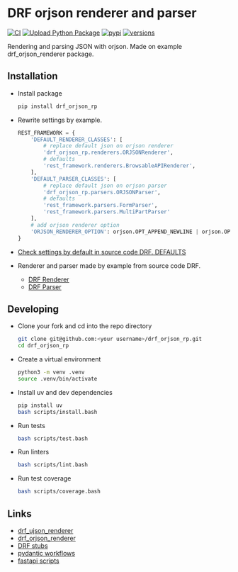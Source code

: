 # DRF orjson renderer and parser

[![CI](https://github.com/ArtemIsmagilov/drf_orjson_rp/actions/workflows/ci.yaml/badge.svg)](https://github.com/ArtemIsmagilov/drf_orjson_rp/actions/workflows/ci.yaml)
[![Upload Python Package](https://github.com/ArtemIsmagilov/drf_orjson_rp/actions/workflows/python-publish.yml/badge.svg)](https://github.com/ArtemIsmagilov/drf_orjson_rp/actions/workflows/python-publish.yml)
[![pypi](https://img.shields.io/pypi/v/drf-orjson-rp.svg)](https://pypi.python.org/pypi/drf-orjson-rp)
[![versions](https://img.shields.io/pypi/pyversions/drf_orjson_rp.svg)](https://github.com/ArtemIsmagilov/drf_orjson_rp)

Rendering and parsing JSON with orjson.
Made on example drf_orjson_renderer package.

## Installation

- Install package

  ```bash
  pip install drf_orjson_rp
  ```

- Rewrite settings by example.

  ```python
  REST_FRAMEWORK = {
      'DEFAULT_RENDERER_CLASSES': [
          # replace default json on orjson renderer
          'drf_orjson_rp.renderers.ORJSONRenderer',
          # defaults
          'rest_framework.renderers.BrowsableAPIRenderer',
      ],
      'DEFAULT_PARSER_CLASSES': [
          # replace default json on orjson parser
          'drf_orjson_rp.parsers.ORJSONParser',
          # defaults
          'rest_framework.parsers.FormParser',
          'rest_framework.parsers.MultiPartParser'
      ],
      # add orjson renderer option
      'ORJSON_RENDERER_OPTION': orjson.OPT_APPEND_NEWLINE | orjson.OPT_INDENT_2,
  }
  ```

- [Check settings by default in source code DRF. DEFAULTS](https://github.com/encode/django-rest-framework/blob/master/rest_framework/settings.py)
- Renderer and parser made by example from source code DRF.
  - [DRF Renderer](https://github.com/encode/django-rest-framework/blob/master/rest_framework/renderers.py)
  - [DRF Parser](https://github.com/encode/django-rest-framework/blob/master/rest_framework/parsers.py)

## Developing

- Clone your fork and cd into the repo directory

  ```bash
  git clone git@github.com:<your username>/drf_orjson_rp.git
  cd drf_orjson_rp
  ```

- Create a virtual environment

  ```bash
  python3 -m venv .venv
  source .venv/bin/activate
  ```

- Install uv and dev dependencies

  ```bash
  pip install uv
  bash scripts/install.bash
  ```

- Run tests

  ```bash
  bash scripts/test.bash
  ```

- Run linters

  ```bash
  bash scripts/lint.bash
  ```

- Run test coverage

  ```bash
  bash scripts/coverage.bash
  ```

## Links

- [drf_ujson_renderer](https://github.com/gizmag/drf-ujson-renderer)
- [drf_orjson_renderer](https://github.com/brianjbuck/drf_orjson_renderer)
- [DRF stubs](https://github.com/typeddjango/djangorestframework-stubs)
- [pydantic workflows](https://github.com/pydantic/pydantic/blob/main/.github/workflows/ci.yml)
- [fastapi scripts](https://github.com/fastapi/fastapi/tree/master/scripts)
